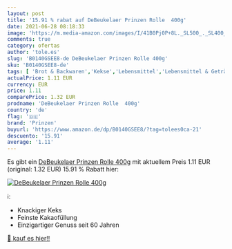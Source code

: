 ```yaml
---
layout: post
title: '15.91 % rabat auf DeBeukelaer Prinzen Rolle  400g'
date: 2021-06-28 08:18:33
image: 'https://m.media-amazon.com/images/I/41B0Pj0P+8L._SL500_._SL400_.jpg'
comments: true
category: ofertas
author: 'tole.es'
slug: 'B0140GSEE8-de DeBeukelaer Prinzen Rolle 400g'
sku: 'B0140GSEE8-de'
tags: [ 'Brot & Backwaren','Kekse','Lebensmittel','Lebensmittel & Getränke','prinzen', ]
actualPrice: 1.11 EUR
currency: EUR
price: 1.11
comparePrice: 1.32 EUR
prodname: 'DeBeukelaer Prinzen Rolle  400g'
country: 'de'
flag: '🇩🇪'
brand: 'Prinzen'
buyurl: 'https://www.amazon.de/dp/B0140GSEE8/?tag=tolees0ca-21'
descuento: '15.91'
average: '1.11'
---
```


Es gibt ein [DeBeukelaer Prinzen Rolle  400g](https://www.amazon.de/dp/B0140GSEE8/?tag=tolees0ca-21) mit aktuellem Preis 1.11 EUR (original: 1.32 EUR) 15.91 % Rabatt hier:

[![DeBeukelaer Prinzen Rolle  400g](https://m.media-amazon.com/images/I/41B0Pj0P+8L._SL500_._SL400_.jpg)](https://www.amazon.de/dp/B0140GSEE8/?tag=tolees0ca-21)

ℹ️:

- Knackiger Keks
- Feinste Kakaofüllung
- Einzigartiger Genuss seit 60 Jahren

[🛒 kauf es hier!!](https://www.amazon.de/dp/B0140GSEE8/?tag=tolees0ca-21)
